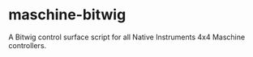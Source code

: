 # maschine-bitwig

A Bitwig control surface script for all Native Instruments 4x4 Maschine controllers.
